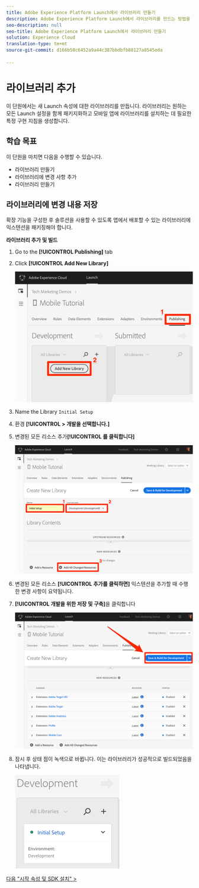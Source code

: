 ```yaml
---
title: Adobe Experience Platform Launch에서 라이브러리 만들기
description: Adobe Experience Platform Launch에서 라이브러리를 만드는 방법을 살펴볼 수 있습니다. 이 단원은 모바일 iOS Swift 애플리케이션에서 Experience Cloud 구현 자습서의 일부입니다.
seo-description: null
seo-title: Adobe Experience Platform Launch에서 라이브러리 만들기
solution: Experience Cloud
translation-type: tm+mt
source-git-commit: d166b50c6452a9a44c387bbdbfb88127a8545eda

---
```



# 라이브러리 추가

이 단원에서는 새 Launch 속성에 대한 라이브러리를 만듭니다. 라이브러리는 원하는 모든 Launch 설정을 함께 패키지화하고 모바일 앱에 라이브러리를 설치하는 데 필요한 특정 구현 지침을 생성합니다.

## 학습 목표

이 단원을 마치면 다음을 수행할 수 있습니다.

* 라이브러리 만들기
* 라이브러리에 변경 사항 추가
* 라이브러리 만들기

## 라이브러리에 변경 내용 저장

확장 기능을 구성한 후 솔루션을 사용할 수 있도록 앱에서 배포할 수 있는 라이브러리에 익스텐션을 패키징해야 합니다.

**라이브러리 추가 및 빌드**

1. Go to the **[!UICONTROL Publishing]** tab

1. Click **[!UICONTROL Add New Library]**

   ![새 라이브러리 추가](images/mobile-launch-addNewLibrary.png)

1. Name the Library `Initial Setup`

1. 환경 **[!UICONTROL &gt; 개발을 선택합니다.]**

1. 변경된 모든 리소스 추가&#x200B;**[!UICONTROL 를 클릭합니다]**

   ![변경된 모든 리소스 추가](images/mobile-launch-addAllChangedResources.png)

1. 변경된 모든 리소스 **[!UICONTROL 추가를 클릭하면]** 익스텐션을 추가할 때 수행한 변경 사항이 요약됩니다.

1. **[!UICONTROL 개발을 위한 저장 및 구축]**&#x200B;을 클릭합니다

   ![개발을 위한 저장 및 빌드](images/mobile-launch-saveAndBuild.png)

1. 잠시 후 상태 점이 녹색으로 바뀝니다. 이는 라이브러리가 성공적으로 빌드되었음을 나타냅니다.

   ![라이브러리 빌드](images/mobile-launch-libraryBuilt.png)

[다음 "시작 속성 및 SDK 설치" &gt;](launch-install-the-mobile-sdk.md)
